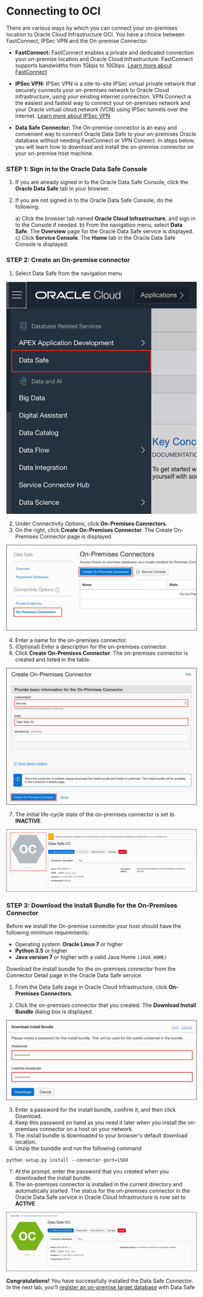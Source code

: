 # Connecting to OCI

There are various ways by which you can connect your on-premises location to Oracle Cloud Infrastructure OCI. You have a choice between FastConnect, IPSec VPN and the On-premise Connector.

- **FastConnect:** FastConnect enables a private and dedicated connection your on-premise location and Oracle Cloud Infrastructure. FastConnect supports bandwidths from 1Gbps to 10Gbps. [Learn more about FastConnect](https://www.ateam-oracle.com/fastconnect-design)

- **IPSec VPN:** IPSec VPN is a site-to-site IPSec virtual private network that securely connects your on-premises network to Oracle Cloud Infrastructure, using your existing internet connection. VPN Connect is the easiest and fastest way to connect your on-premises network and your Oracle virtual cloud network (VCN) using IPSec tunnels over the internet. [Learn more about IPSec VPN](https://www.ateam-oracle.com/vpn-connect-simpe-implementation-part-12)

- **Data Safe Connector:** The On-premise connector is an easy and convenient way to connect Oracle Data Safe to your on-premises Oracle database without needing FastConnect or VPN Connect. In steps below, you will learn how to download and install the on-premise connector on your on-premise host machine.

### **STEP 1**: Sign in to the Oracle Data Safe Console

1. If you are already signed in to the Oracle Data Safe Console, click the **Oracle Data Safe** tab in your browser.
2. If you are not signed in to the Oracle Data Safe Console, do the following:

    a) Click the browser tab named **Oracle Cloud Infrastructure**, and sign in to the Console if needed.
    b) From the navigation menu, select **Data Safe**. The **Overview** page for the Oracle Data Safe service is displayed.
    c) Click **Service Console**. The **Home** tab in the Oracle Data Safe Console is displayed.

### **STEP 2**: Create an On-premise connector

1. Select Data Safe from the navigation menu

![Select Data Safe](images/data-safe-menu.png)

2. Under Connectivity Options, click **On-Premises Connectors**.
3. On the right, click **Create On-Premises Connector**. The Create On-Premises Connector page is displayed.

![Create On-premise Connector](images/on-premise-connector-page.png)

4. Enter a name for the on-premises connector.
5. (Optional) Enter a description for the on-premises connector.
6. Click **Create On-Premises Connector**. The on-premises connector is created and listed in the table.

![On-premise Connector basic Info](images/create-oc.png)

7. The initial life-cycle state of the on-premises connector is set to **INACTIVE**.

![Select Data Safe](images/oc-inactive.png)

### **STEP 3**: Download the Install Bundle for the On-Premises Connector

Before we install the On-premise connector your host should have the following minimum requirements:

- Operating system: **Oracle Linux 7** or higher
- **Python 3.5** or higher
- **Java version 7** or higher with a valid Java Home `(JAVA_HOME)`

Download the install bundle for the on-premises connector from the Connector Detail page in the Oracle Data Safe service.

1. From the Data Safe page in Oracle Cloud Infrastructure, click **On-Premises Connectors**.

2. Click the on-premises connector that you created. The **Download Install Bundle** dialog box is displayed.

![Select Data Safe](images/download-install-bundle.png)

3. Enter a password for the install bundle, confirm it, and then click Download.
4. Keep this password on hand as you need it later when you install the on-premises connector on a host on your network.
5. The install bundle is downloaded to your browser's default download location.
6. Unzip the bunddle and run the following command

```
python setup.py install --connector-port=1560
```

7. At the prompt, enter the password that you created when you downloaded the install bundle.
8. The on-premises connector is installed in the current directory and automatically started. The status for the on-premises connector in the Oracle Data Safe service in Oracle Cloud Infrastructure is now set to **ACTIVE**

![On-premise Connector Active](images/data-safe-oc-active.png)

**Congratulations!** You have successfully installed the Data Safe Connector. In the next lab, you'll [register an on-premise target database](target-registration.md) with Data Safe
